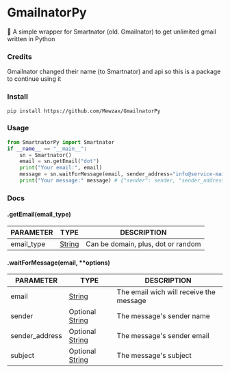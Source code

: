 # GmailnatorPy
 📮 A simple wrapper for Smartnator (old. Gmailnator) to get unlimited gmail written in Python

### Credits
Gmailnator changed their name (to Smartnator) and api so this is a package to continue using it
### Install
`pip install https://github.com/Mewzax/GmailnatorPy`

### Usage
```py
from SmartnatorPy import Smartnator
if __name__ == "__main__":
    sn = Smartnator()
    email = sn.getEmail("dot")
    print("Your email:", email)
    message = sn.waitForMessage(email, sender_address="info@service-mail.zalando.fr")
    print("Your message:" message) # {"sender": sender, "sender_address": sender_address, "subject": subject, "url": url, "content": content }
```

### Docs

#### .getEmail(email_type)
PARAMETER | TYPE | DESCRIPTION
--- | --- | ---
email_type | [String](https://developer.mozilla.org/en-US/docs/Web/JavaScript/Reference/Global_Objects/String) | Can be domain, plus, dot or random
#### .waitForMessage(email, **options)

PARAMETER | TYPE | DESCRIPTION
--- | --- | ---
email | [String](https://developer.mozilla.org/en-US/docs/Web/JavaScript/Reference/Global_Objects/String) | The email wich will receive the message
sender | Optional [String](https://developer.mozilla.org/en-US/docs/Web/JavaScript/Reference/Global_Objects/String) | The message's sender name
sender_address | Optional [String](https://developer.mozilla.org/en-US/docs/Web/JavaScript/Reference/Global_Objects/String) | The message's sender email
subject | Optional [String](https://developer.mozilla.org/en-US/docs/Web/JavaScript/Reference/Global_Objects/String) | The message's subject